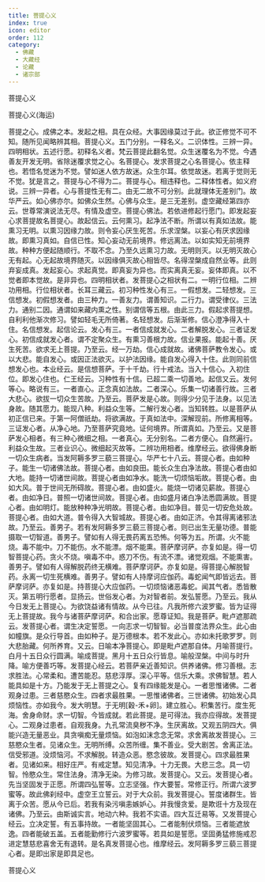 ```yaml
---
title: 菩提心义
index: true
icon: editor
order: 112
category:
  - 佛藏
  - 大藏经
  - 论藏
  - 诸宗部
---
```


  菩提心义  

菩提心义(海运)  

菩提之心。成佛之本。发起之相。具在众经。大事因缘莫过于此。欲正修觉不可不知。随所见闻略辨其相。菩提心义。五门分别。一释名义。二识体性。三辨一异。四明相状。五述行愿。初释名义者。梵云菩提此翻名觉。众生迷覆名为不觉。今遇善友开发无明。省除迷覆求觉之心。名菩提心。发求菩提之心名菩提心。依主释也。若悟名觉迷为不觉。譬如迷人依方故迷。众生尔耳。依觉故迷。若离于觉则无不觉。犹是言之。菩提与心不得为二。菩提与心。相违释也。二释体性者。如义府说。三辨一异者。心与菩提性无有二。由无二故不可分别。此就理体无差别门。故华严云。如心佛亦尔。如佛众生然。心佛与众生。是三无差别。虚空藏经第四亦云。世尊常演说法无尽。有情及虚空。菩提心佛法。若依进修起行愿门。即发起妄心求菩提故名菩提心。故起信云。云何熏习。起净法不断。所谓以有真如法故。能熏习无明。以熏习因缘力故。则令妄心厌生死苦。乐求涅槃。以妄心有厌求因缘故。即熏习真如。自信已性。知心妄动无前境界。修远离法。以如实知无前境界故。种种方便起随顺行。不取不念。乃至久远熏习力故。无明则灭。以无明灭故心无有起。心无起故境界随灭。以因缘俱灭故心相皆尽。名得涅槃成自然业等。此则弃妄成真。发起妄心。求起真觉。即真妄为异也。而实离真无妄。妄体即真。以不觉者即本觉故。是非异也。四明相状者。发菩提心之相状有二。一明行位相。二辨功用相。行位相状者。长耳三藏云。初习种性发心有三。一假想发。二轻想发。三信想发。初假想发者。由三种力。一善友力。谓善知识。二行力。谓受律仪。三法力。通别二因。通谓如来藏内熏之性。别谓信等五根。由此三力。假起求菩提想。自利利他渐次修习。譬如轻毛无所倚著。名轻想发。后渐渐修。信心澄净得入十住。名信想发。起信论云。发心有三。一者信成就发心。二者解脱发心。三者证发心。初信成就发心者。谓不定聚众生。有熏习善根力故。信业果报。能起十善。厌生死苦。欲求无上菩提。乃至云。经一万劫。信心成就故。诸佛菩萨教令发心。或以大悲。能自发心。或因正法欲灭。以护法因缘。能自发心得入十住。此则同前信想发心也。本业经云。是信想菩萨。于十千劫。行十戒法。当入十信心。入初住位。即发心住也。仁王经云。习种性有十信。已超二乘一切善地。起信又云。发何等心。略说有三。一者直心。正念真如法故。二者深心。乐集一切诸善行故。三者大悲心。欲拔一切众生苦故。乃至云。菩萨发是心故。则得少分见于法身。以见法身故。随其愿力。能现八种。利益众生等。二解行发心者。当知转胜。以是菩萨从初正信已来。于第一阿僧祇劫。将欲满故。于真如法中。深解现前。所修离相等。三证发心者。从净心地。乃至菩萨究竟地。证何境界。所谓真如。乃至云。又是菩萨发心相者。有三种心微细之相。一者真心。无分别名。二者方便心。自然遍行。利益众生故。三者业识心。微细起灭故等。二辨功用相者。维摩经云。欲得佛身断一切众生病者。当发阿耨多罗三藐三菩提心。华严七十八云。菩提心者。由如种子。能生一切诸佛法故。菩提心者。由如良田。能长众生白净法故。菩提心者由如大地。能持一切诸世间故。菩提心者由如净水。能洗一切烦恼垢故。菩提心者。由如大风。普于世间无所碍故。菩提心者。由如盛火。能烧一切诸见薪故。菩提心者。由如净日。普照一切诸世间故。菩提心者。由如盛月诸白净法悉圆满故。菩提心者。由如明灯。能放种种净光明故。菩提心者。由如净目。普见一切安危处故。菩提心者。由如大道。普令得入大智城故。菩提心者。由如正济。令其得离诸邪法故。乃至云。善男子。若有发阿耨多罗三藐三菩提心者。则已出生无量功德。普能摄取一切智道。善男子。譬如有人得无畏药离五恐怖。何等为五。所谓。火不能烧。毒不能中。刀不能伤。水不能漂。烟不能熏。菩萨摩诃萨。亦复如是。得一切智菩提心药。贪火不烧。嗔毒不中。惑刀不伤。有流不漂。诸觉观烟。不能熏害。善男子。譬如有人得解脱药终无横难。菩萨摩诃萨。亦复如是。得菩提心解脱智药。永离一切生死横难。善男子。譬如有人持摩诃应伽药。毒蛇闻气即皆远去。菩萨摩诃萨。亦复如是。持菩提心大应伽药。一切烦恼诸恶毒蛇。闻其气者。悉皆散灭。第五明行愿者。显扬云。世俗发心者。为对智者前。发弘誓愿。乃至云。我从今日发无上菩提心。为欲饶益诸有情故。从今已往。凡我所修六波罗蜜。皆为证得无上菩提故。我今与诸菩萨摩诃萨。和合出家。愿尊证知。我是菩萨。毗卢遮那疏云。发菩提心者。谓生决定誓愿。一向志求一切智智。必当普度法界众生。此心由如幢旗。是众行导首。由如种子。是万德根本。若不发此心。亦如未托歌罗罗。则大悲胎藏。何所养育。又云。日喻本净菩提心。即是毗卢遮那自体。月喻菩提行。白月十五日众行圆满。喻成菩提。黑月十五日众行皆息。喻般涅槃。中间与时升降。喻方便善巧等。发菩提心经云。若菩萨亲近善知识。供养诸佛。修习善根。志求胜法。心常柔和。遭苦能忍。慈悲淳厚。深心平等。信乐大乘。求佛智慧。若人能具如是十方。乃能发于无上菩提之心。复有四缘能发是心。一者思惟诸佛。二者观身过患。三者慈愍众生。四者求最胜果。一思惟诸佛者。三世诸佛。初始发心具烦恼性。亦如我今。发大明慧。于无明[穀-禾+卵]。建立胜心。积集苦行。度生死海。舍身命财。求一切智。今皆成就。若此菩提。是可得法。我亦应得故。发菩提心。二观身过患者。自观我身。九孔常流臭秽不净。生厌离故。又观五阴四大。俱能兴造无量恶业。具贪嗔痴无量烦恼。如泡如沫念念无常。求舍离故发菩提心。三慈愍众生者。见诸众生。无明所缚。众苦所缠。集不善业。受大剧苦。舍离正法。信受邪道。没烦恼河。不求解脱。转造众恶。愍念彼故。发菩提心。四求最胜果者。见诸如来。相好庄严。有戒定慧。知见清净。十力无畏。大悲三念。具一切智。怜愍众生。常住法身。清净无染。为修习故。发菩提心。又云。发菩提心者。先当坚固发于正愿。所谓四弘誓等。立志坚强。作大要誓。常修正行。所谓六波罗蜜等。故此佛刹经中。虚空王立誓云。对于大众前。我发菩提心。誓度诸群生。皆离于众苦。愿从今已后。若我有染污嗔恚嫉妒心。并我慢贪爱。是欺诳十方及现在诸佛。乃至云。由斯诚实言。地动六种。我若不实语。四大互迁易等。又发菩提心经云。立决定誓。有五事持故。一者能坚固其心。二者能制伏烦恼。三者能遮放逸。四者能破五盖。五者能勤修行六波罗蜜等。若具如是誓愿。坚固勇猛修施戒忍进定慧慈悲喜舍无有退转。是名真发菩提心也。维摩经云。发阿耨多罗三藐三菩提心者。是即出家是即具足也。  

菩提心义  
